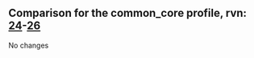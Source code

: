 ## Comparison for the common_core profile, rvn: [24](https://github.com/PRO100KatYT/FortniteProfileRevisions/tree/main/profiles/common_core/24%20common_core.json)-[26](https://github.com/PRO100KatYT/FortniteProfileRevisions/tree/main/profiles/common_core/26%20common_core.json)

No changes

